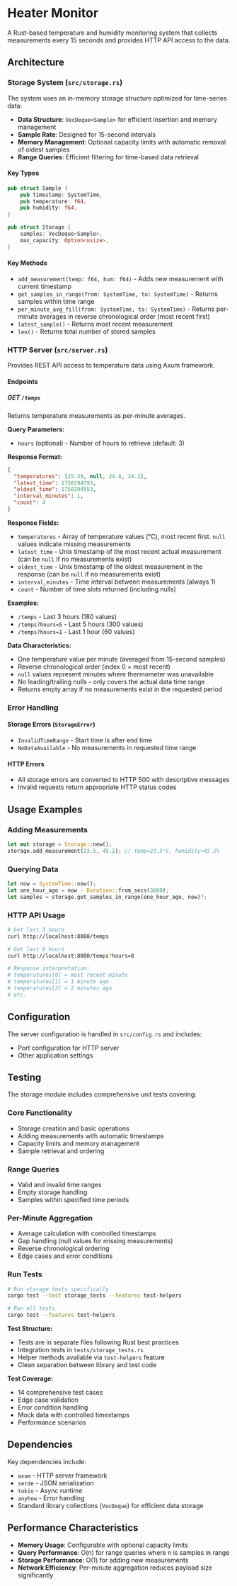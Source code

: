 # Heater Monitor

A Rust-based temperature and humidity monitoring system that collects measurements every 15 seconds and provides HTTP API access to the data.

## Architecture

### Storage System (`src/storage.rs`)

The system uses an in-memory storage structure optimized for time-series data:

- **Data Structure**: `VecDeque<Sample>` for efficient insertion and memory management
- **Sample Rate**: Designed for 15-second intervals
- **Memory Management**: Optional capacity limits with automatic removal of oldest samples
- **Range Queries**: Efficient filtering for time-based data retrieval

#### Key Types

```rust
pub struct Sample {
    pub timestamp: SystemTime,
    pub temperature: f64,
    pub humidity: f64,
}

pub struct Storage {
    samples: VecDeque<Sample>,
    max_capacity: Option<usize>,
}
```

#### Key Methods

- `add_measurement(temp: f64, hum: f64)` - Adds new measurement with current timestamp
- `get_samples_in_range(from: SystemTime, to: SystemTime)` - Returns samples within time range
- `per_minute_avg_fill(from: SystemTime, to: SystemTime)` - Returns per-minute averages in reverse chronological order (most recent first)
- `latest_sample()` - Returns most recent measurement
- `len()` - Returns total number of stored samples

### HTTP Server (`src/server.rs`)

Provides REST API access to temperature data using Axum framework.

#### Endpoints

##### GET `/temps`

Returns temperature measurements as per-minute averages.

**Query Parameters:**
- `hours` (optional) - Number of hours to retrieve (default: 3)

**Response Format:**
```json
{
  "temperatures": [25.39, null, 24.8, 24.2],
  "latest_time": 1758294793,
  "oldest_time": 1758294553,
  "interval_minutes": 1,
  "count": 4
}
```

**Response Fields:**
- `temperatures` - Array of temperature values (°C), most recent first. `null` values indicate missing measurements
- `latest_time` - Unix timestamp of the most recent actual measurement (can be `null` if no measurements exist)
- `oldest_time` - Unix timestamp of the oldest measurement in the response (can be `null` if no measurements exist)
- `interval_minutes` - Time interval between measurements (always 1)
- `count` - Number of time slots returned (including nulls)

**Examples:**
- `/temps` - Last 3 hours (180 values)
- `/temps?hours=5` - Last 5 hours (300 values)
- `/temps?hours=1` - Last 1 hour (60 values)

**Data Characteristics:**
- One temperature value per minute (averaged from 15-second samples)
- Reverse chronological order (index 0 = most recent)
- `null` values represent minutes where thermometer was unavailable
- No leading/trailing nulls - only covers the actual data time range
- Returns empty array if no measurements exist in the requested period

### Error Handling

#### Storage Errors (`StorageError`)
- `InvalidTimeRange` - Start time is after end time
- `NoDataAvailable` - No measurements in requested time range

#### HTTP Errors
- All storage errors are converted to HTTP 500 with descriptive messages
- Invalid requests return appropriate HTTP status codes

## Usage Examples

### Adding Measurements
```rust
let mut storage = Storage::new();
storage.add_measurement(23.5, 45.2); // temp=23.5°C, humidity=45.2%
```

### Querying Data
```rust
let now = SystemTime::now();
let one_hour_ago = now - Duration::from_secs(3600);
let samples = storage.get_samples_in_range(one_hour_ago, now)?;
```

### HTTP API Usage
```bash
# Get last 3 hours
curl http://localhost:8080/temps

# Get last 8 hours  
curl http://localhost:8080/temps?hours=8

# Response interpretation:
# temperatures[0] = most recent minute
# temperatures[1] = 1 minute ago
# temperatures[2] = 2 minutes ago
# etc.
```

## Configuration

The server configuration is handled in `src/config.rs` and includes:
- Port configuration for HTTP server
- Other application settings

## Testing

The storage module includes comprehensive unit tests covering:

### Core Functionality
- Storage creation and basic operations
- Adding measurements with automatic timestamps
- Capacity limits and memory management
- Sample retrieval and ordering

### Range Queries  
- Valid and invalid time ranges
- Empty storage handling
- Samples within specified time periods

### Per-Minute Aggregation
- Average calculation with controlled timestamps
- Gap handling (null values for missing measurements)
- Reverse chronological ordering
- Edge cases and error conditions

### Run Tests
```bash
# Run storage tests specifically
cargo test --test storage_tests --features test-helpers

# Run all tests
cargo test --features test-helpers
```

**Test Structure:**
- Tests are in separate files following Rust best practices
- Integration tests in `tests/storage_tests.rs`
- Helper methods available via `test-helpers` feature
- Clean separation between library and test code

**Test Coverage:**
- 14 comprehensive test cases
- Edge case validation  
- Error condition handling
- Mock data with controlled timestamps
- Performance scenarios

## Dependencies

Key dependencies include:
- `axum` - HTTP server framework
- `serde` - JSON serialization
- `tokio` - Async runtime
- `anyhow` - Error handling
- Standard library collections (`VecDeque`) for efficient data storage

## Performance Characteristics

- **Memory Usage**: Configurable with optional capacity limits
- **Query Performance**: O(n) for range queries where n is samples in range
- **Storage Performance**: O(1) for adding new measurements
- **Network Efficiency**: Per-minute aggregation reduces payload size significantly